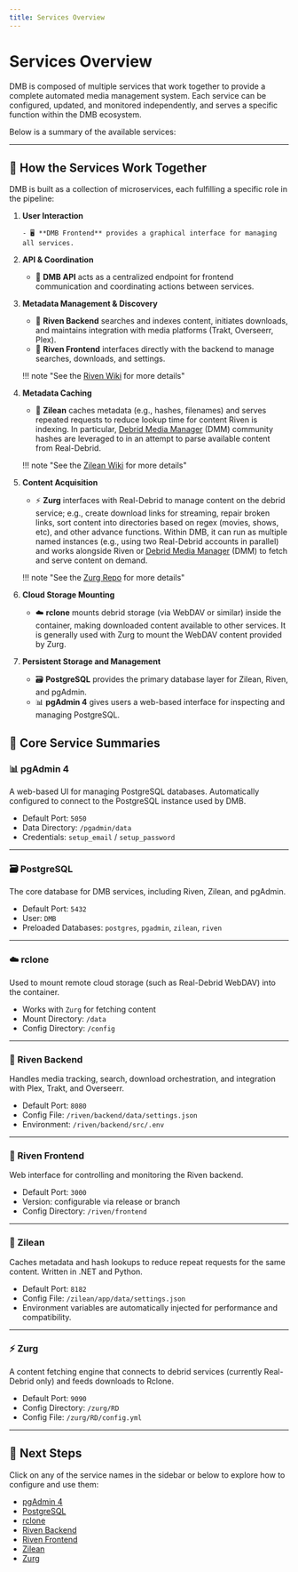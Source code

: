 ```yaml
---
title: Services Overview
---
```


# Services Overview

DMB is composed of multiple services that work together to provide a complete automated media management system. Each service can be configured, updated, and monitored independently, and serves a specific function within the DMB ecosystem.

Below is a summary of the available services:

---

## 🧩 How the Services Work Together

DMB is built as a collection of microservices, each fulfilling a specific role in the pipeline:

1. **User Interaction**

       - 🖥️ **DMB Frontend** provides a graphical interface for managing all services.

2. **API & Coordination**

    - 🔌 **DMB API** acts as a centralized endpoint for frontend communication and coordinating actions between services.

3. **Metadata Management & Discovery**

    - 🧠 **Riven Backend** searches and indexes content, initiates downloads, and maintains integration with media platforms (Trakt, Overseerr, Plex).
    - 🎨 **Riven Frontend** interfaces directly with the backend to manage searches, downloads, and settings.

    !!! note "See the [Riven Wiki](https://rivenmedia.github.io/wiki/) for more details"

4. **Metadata Caching**

    - 🧠 **Zilean** caches metadata (e.g., hashes, filenames) and serves repeated requests to reduce lookup time for content Riven is indexing. In particular, [Debrid Media Manager](https://github.com/debridmediamanager/debrid-media-manager) (DMM) community hashes are leveraged to in an attempt to parse available content from Real-Debrid.

    !!! note "See the [Zilean Wiki](https://ipromknight.github.io/zilean/getting-started.html) for more details"

5. **Content Acquisition**

    - ⚡ **Zurg** interfaces with Real-Debrid to manage content on the debrid service; e.g., create download links for streaming, repair broken links, sort content into directories based on regex (movies, shows, etc), and other advance functions. Within DMB, it can run as multiple named instances (e.g., using two Real-Debrid accounts in parallel) and works alongside Riven or [Debrid Media Manager](https://github.com/debridmediamanager/debrid-media-manager) (DMM) to fetch and serve content on demand.

    !!! note "See the [Zurg Repo](https://github.com/debridmediamanager/zurg-testing) for more details"

6. **Cloud Storage Mounting**

    - ☁️ **rclone** mounts debrid storage (via WebDAV or similar) inside the container, making downloaded content available to other services. It is generally used with Zurg to mount the WebDAV content provided by Zurg.

7. **Persistent Storage and Management**

    - 🗃️ **PostgreSQL** provides the primary database layer for Zilean, Riven, and pgAdmin.
    - 📊 **pgAdmin 4** gives users a web-based interface for inspecting and managing PostgreSQL.

## 🧱 Core Service Summaries

### 📊 pgAdmin 4
A web-based UI for managing PostgreSQL databases. Automatically configured to connect to the PostgreSQL instance used by DMB.

- Default Port: `5050`
- Data Directory: `/pgadmin/data`
- Credentials: `setup_email` / `setup_password`

---

### 🗃️ PostgreSQL
The core database for DMB services, including Riven, Zilean, and pgAdmin.

- Default Port: `5432`
- User: `DMB`
- Preloaded Databases: `postgres`, `pgadmin`, `zilean`, `riven`

---

### ☁️ rclone
Used to mount remote cloud storage (such as Real-Debrid WebDAV) into the container.

- Works with `Zurg` for fetching content
- Mount Directory: `/data`
- Config Directory: `/config`

---

### 🧠 Riven Backend
Handles media tracking, search, download orchestration, and integration with Plex, Trakt, and Overseerr.

- Default Port: `8080`
- Config File: `/riven/backend/data/settings.json`
- Environment: `/riven/backend/src/.env`

---

### 🎨 Riven Frontend
Web interface for controlling and monitoring the Riven backend.

- Default Port: `3000`
- Version: configurable via release or branch
- Config Directory: `/riven/frontend`

---

### 🧠 Zilean
Caches metadata and hash lookups to reduce repeat requests for the same content. Written in .NET and Python.

- Default Port: `8182`
- Config File: `/zilean/app/data/settings.json`
- Environment variables are automatically injected for performance and compatibility.

---

### ⚡ Zurg
A content fetching engine that connects to debrid services (currently Real-Debrid only) and feeds downloads to Rclone.

- Default Port: `9090`
- Config Directory: `/zurg/RD`
- Config File: `/zurg/RD/config.yml`

---

## 📎 Next Steps
Click on any of the service names in the sidebar or below to explore how to configure and use them:

- [pgAdmin 4](pgadmin.md)
- [PostgreSQL](postgres.md)
- [rclone](rclone.md)
- [Riven Backend](riven-backend.md)
- [Riven Frontend](riven-frontend.md)
- [Zilean](zilean.md)
- [Zurg](zurg.md)
